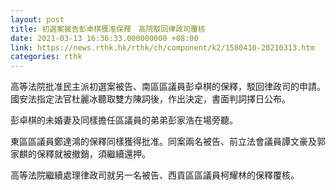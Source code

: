 ```yaml
---
layout: post
title: 初選案被告彭卓棋獲准保釋　高院駁回律政司覆核
date: 2021-03-13 16:36:33.000000000 +08:00
link: https://news.rthk.hk/rthk/ch/component/k2/1580410-20210313.htm
categories: rthk
---
```


高等法院批准民主派初選案被告、南區區議員彭卓棋的保釋，駁回律政司的申請。國安法指定法官杜麗冰聽取雙方陳詞後，作出決定，書面判詞擇日公布。

彭卓棋的未婚妻及同樣擔任區議員的弟弟彭家浩在場旁聽。

東區區議員鄭達鴻的保釋同樣獲得批准。同案兩名被告、前立法會議員譚文豪及郭家麒的保釋就被撤銷，須繼續還押。

高等法院繼續處理律政司就另一名被告、西貢區區議員柯耀林的保釋覆核。
